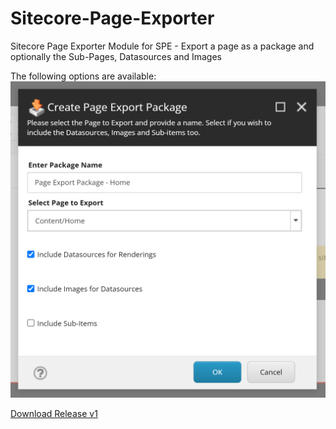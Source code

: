 # Sitecore-Page-Exporter
Sitecore Page Exporter Module for SPE - Export a page as a package and optionally the Sub-Pages, Datasources and Images

The following options are available:
![Sitecore Page Exporter Options](https://github.com/fluxdigital/Sitecore-Page-Exporter/blob/main/page-export-options.png)

[Download Release v1](https://github.com/fluxdigital/Sitecore-Page-Exporter/releases/tag/1.0.0)

